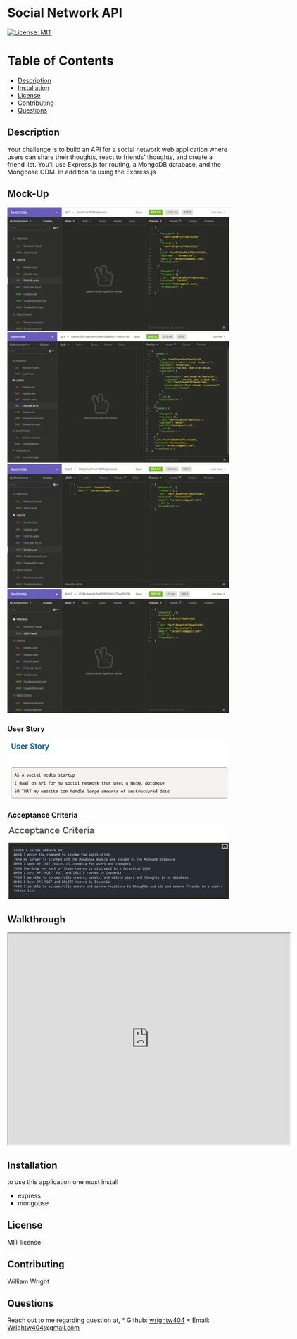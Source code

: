 # Social Network API

[![License: MIT](https://img.shields.io/badge/License-MIT-blue.svg)](https://opensource.org/licenses/MIT)

# Table of Contents 
* [Description](#description) 
* [Installation](#installation)
* [License](#license)
* [Contributing](#contributing)
* [Questions](#questions)
        
## Description 
Your challenge is to build an API for a social network web application where users can share their thoughts, react to friends’ thoughts, and create a friend list. You’ll use Express.js for routing, a MongoDB database, and the Mongoose ODM. In addition to using the Express.js

## Mock-Up
![](images/gifDemo1.gif)
![](images/gifDemo2.gif)
![](images/gifDemo3.gif)
![](images/gifDemo4.gif)

### User Story 
![](images/imgUser.png)

### Acceptance Criteria 
![](images/imgAcceptance.png)

## Walkthrough 
<iframe src="https://drive.google.com/file/d/1zrHqnVYQwnl957N1oOgftZMymtRaFybG/preview" width="640" height="480"></iframe>

## Installation
to use this application one must install 
* express
* mongoose

## License 
MIT license 

## Contributing 
William Wright

## Questions
Reach out to me regarding question at,
    * Github: <a href="https://github.com/wrightw404">wrightw404</a>
    * Email: <a href="mailto:Wrightw404@gmail.com">Wrightw404@gmail.com</a>